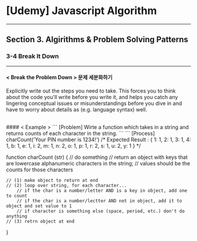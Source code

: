 # [Udemy] Javascript Algorithm

---

## Section 3. Algirithms & Problem Solving Patterns

### 3-4 Break It Down

---

#### < Break the Problem Down > 문제 세분화하기
Explicitly write out the steps you need to take.
This forces you to think about the code you'll write before you write it,
and helps you catch any lingering conceptual issues or misunderstandings
before you dive in and have to worry about details as (e.g. language syntax) well.

<br>
#### < Example >
```
[Problem] Wirte a function which takes in a string 
and returns counts of each character in the string.
```
```
[Process]
charCount('Your PIN number is 1234!')
/* Expected Result : {
    1: 1,
    2: 1,    
    3: 1,
    4: 1,
    b: 1,
    e: 1,
    i: 2,
    m: 1,
    n: 2,
    o: 1,
    p: 1,
    r: 2,
    s: 1,
    u: 2,
    y: 1
 }
*/

function charCount (str) {
    // do something
    // return an object with keys that are lowercase alphanumeric characters in the string;
    // values should be the counts for those characters 

    // (1) make object to return at end
    // (2) loop over string, for each character...
        // if the char is a number/letter AND is a key in object, add one to count
        // if the char is a number/lectter AND not in object, add it to object and set value to 1 
        // if character is something else (space, period, etc.) don't do anything 
    // (3) retrn object at end 
}
```